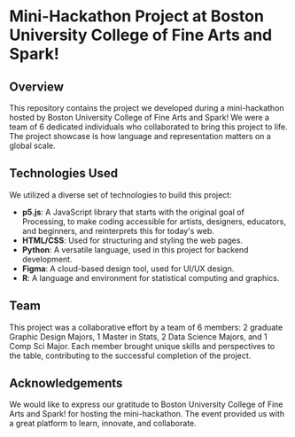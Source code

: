 # Mini-Hackathon Project at Boston University College of Fine Arts and Spark!

## Overview
This repository contains the project we developed during a mini-hackathon hosted by Boston University College of Fine Arts and Spark! We were a team of 6 dedicated individuals who collaborated to bring this project to life. The project showcase is how language and representation matters on a global scale.

## Technologies Used
We utilized a diverse set of technologies to build this project:
- **p5.js**: A JavaScript library that starts with the original goal of Processing, to make coding accessible for artists, designers, educators, and beginners, and reinterprets this for today's web.
- **HTML/CSS**: Used for structuring and styling the web pages.
- **Python**: A versatile language, used in this project for backend development.
- **Figma**: A cloud-based design tool, used for UI/UX design.
- **R**: A language and environment for statistical computing and graphics.

## Team
This project was a collaborative effort by a team of 6 members: 2 graduate Graphic Design Majors, 1 Master in Stats, 2 Data Science Majors, and 1 Comp Sci Major. Each member brought unique skills and perspectives to the table, contributing to the successful completion of the project.

## Acknowledgements
We would like to express our gratitude to Boston University College of Fine Arts and Spark! for hosting the mini-hackathon. The event provided us with a great platform to learn, innovate, and collaborate.





